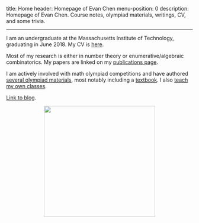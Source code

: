 title: Home
header: Homepage of Evan Chen
menu-position: 0
description: Homepage of Evan Chen. Course notes, olympiad materials, writings, CV, and some trivia.

---

I am an undergraduate at the
Massachusetts Institute of Technology,
graduating in June 2018.
My CV is [here](upload/public-CV.pdf).

Most of my research is either in number theory
or enumerative/algebraic combinatorics.
My papers are linked on my [publications page](publications.html).

I am actively involved with math olympiad competitions
and have authored [several olympiad materials](olympiad.html),
most notably including a [textbook](geombook.html).
I also [teach my own classes](otis.html).


[Link to blog](http://blog.evanchen.cc).

<center>
<img src="static/home-art.png" width="300">
</center>
